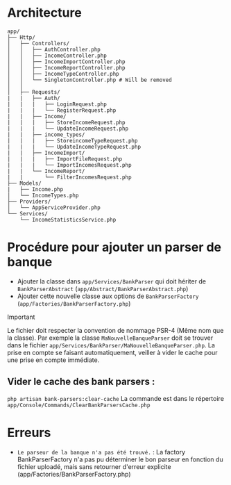 # Architecture
```
app/
├── Http/
│   ├── Controllers/
│   │   ├── AuthController.php
│   │   ├── IncomeController.php
│   │   ├── IncomeImportController.php
│   │   ├── IncomeReportController.php
│   │   ├── IncomeTypeController.php
│   │   └── SingletonController.php # Will be removed
│   │
│   ├── Requests/
|   |   ├── Auth/
|   |   |   ├── LoginRequest.php
|   |   |   └── RegisterRequest.php
|   |   ├── Income/
|   |   |   ├── StoreIncomeRequest.php
|   |   |   └── UpdateIncomeRequest.php
|   |   ├── income_types/
|   |   |   ├── StoreincomeTypeRequest.php
|   |   |   └── UpdateIncomeTypeRequest.php
|   |   ├── IncomeImport/
|   |   |   ├── ImportFileRequest.php
|   |   |   └── ImportIncomesRequest.php
|   |   └── IncomeReport/
|   |       └── FilterIncomesRequest.php
├── Models/
|   ├── Income.php
│   └── IncomeTypes.php
├── Providers/
│   └── AppServiceProvider.php
└── Services/
    └── IncomeStatisticsService.php
```
# Procédure pour ajouter un parser de banque
- Ajouter la classe dans `app/Services/BankParser` qui doit hériter de `BankParserAbstract` (`app/Abstract/BankParserAbstract.php`)
- Ajouter cette nouvelle classe aux options de `BankParserFactory` (`app/Factories/BankParserFactory.php`)
> [!IMPORTANT]
> Le fichier doit respecter la convention de nommage PSR-4 (Même nom que la classe).
> Par exemple la classe `MaNouvelleBanqueParser` doit se trouver dans le fichier `app/Services/BankParser/MaNouvelleBanqueParser.php`.
> La prise en compte se faisant automatiquement, veiller à vider le cache pour une prise en compte immédiate.
## Vider le cache des bank parsers :
`php artisan bank-parsers:clear-cache`
La commande est dans le répertoire `app/Console/Commands/ClearBankParsersCache.php`


# Erreurs
- `Le parseur de la banque n'a pas été trouvé.` : La factory BankParserFactory n'a pas pu déterminer le bon parseur en fonction du fichier uploadé, mais sans retourner d'erreur explicite (app/Factories/BankParserFactory.php)
